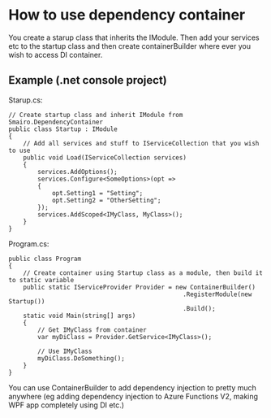# How to use dependency container
You create a starup class that inherits the IModule. Then add your services etc to the startup class and then create containerBuilder where ever you wish to access DI container.

## Example (.net console project)
Starup.cs:
```
// Create startup class and inherit IModule from Smairo.DependencyContainer
public class Startup : IModule
{
	// Add all services and stuff to IServiceCollection that you wish to use
	public void Load(IServiceCollection services)
	{
		services.AddOptions();
		services.Configure<SomeOptions>(opt =>
		{
			opt.Setting1 = "Setting";
			opt.Setting2 = "OtherSetting";
		});
		services.AddScoped<IMyClass, MyClass>();
	}
}
```

Program.cs:
```
public class Program
{
	// Create container using Startup class as a module, then build it to static variable
	public static IServiceProvider Provider = new ContainerBuilder()
												.RegisterModule(new Startup())
												.Build();
	static void Main(string[] args)
	{
		// Get IMyClass from container
		var myDiClass = Provider.GetService<IMyClass>();

		// Use IMyClass
		myDiClass.DoSomething();
	}
}
```

You can use ContainerBuilder to add dependency injection to pretty much anywhere (eg adding dependency injection to Azure Functions V2, making WPF app completely using DI etc.)
